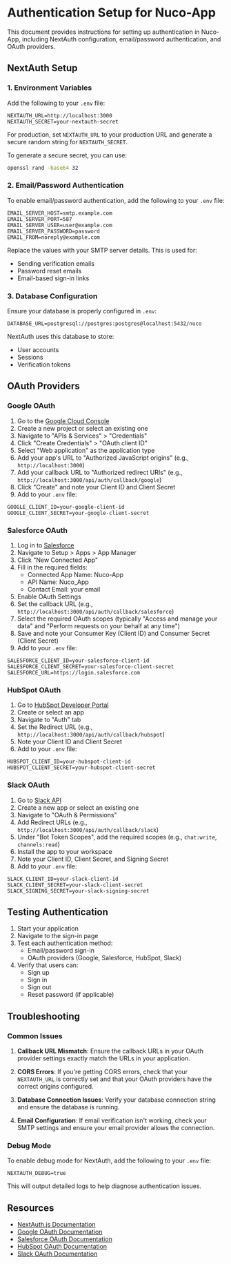 # Authentication Setup for Nuco-App

This document provides instructions for setting up authentication in Nuco-App, including NextAuth configuration, email/password authentication, and OAuth providers.

## NextAuth Setup

### 1. Environment Variables

Add the following to your `.env` file:

```
NEXTAUTH_URL=http://localhost:3000
NEXTAUTH_SECRET=your-nextauth-secret
```

For production, set `NEXTAUTH_URL` to your production URL and generate a secure random string for `NEXTAUTH_SECRET`.

To generate a secure secret, you can use:
```bash
openssl rand -base64 32
```

### 2. Email/Password Authentication

To enable email/password authentication, add the following to your `.env` file:

```
EMAIL_SERVER_HOST=smtp.example.com
EMAIL_SERVER_PORT=587
EMAIL_SERVER_USER=user@example.com
EMAIL_SERVER_PASSWORD=password
EMAIL_FROM=noreply@example.com
```

Replace the values with your SMTP server details. This is used for:
- Sending verification emails
- Password reset emails
- Email-based sign-in links

### 3. Database Configuration

Ensure your database is properly configured in `.env`:

```
DATABASE_URL=postgresql://postgres:postgres@localhost:5432/nuco
```

NextAuth uses this database to store:
- User accounts
- Sessions
- Verification tokens

## OAuth Providers

### Google OAuth

1. Go to the [Google Cloud Console](https://console.cloud.google.com/)
2. Create a new project or select an existing one
3. Navigate to "APIs & Services" > "Credentials"
4. Click "Create Credentials" > "OAuth client ID"
5. Select "Web application" as the application type
6. Add your app's URL to "Authorized JavaScript origins" (e.g., `http://localhost:3000`)
7. Add your callback URL to "Authorized redirect URIs" (e.g., `http://localhost:3000/api/auth/callback/google`)
8. Click "Create" and note your Client ID and Client Secret
9. Add to your `.env` file:

```
GOOGLE_CLIENT_ID=your-google-client-id
GOOGLE_CLIENT_SECRET=your-google-client-secret
```

### Salesforce OAuth

1. Log in to [Salesforce](https://login.salesforce.com/)
2. Navigate to Setup > Apps > App Manager
3. Click "New Connected App"
4. Fill in the required fields:
   - Connected App Name: Nuco-App
   - API Name: Nuco_App
   - Contact Email: your email
5. Enable OAuth Settings
6. Set the callback URL (e.g., `http://localhost:3000/api/auth/callback/salesforce`)
7. Select the required OAuth scopes (typically "Access and manage your data" and "Perform requests on your behalf at any time")
8. Save and note your Consumer Key (Client ID) and Consumer Secret (Client Secret)
9. Add to your `.env` file:

```
SALESFORCE_CLIENT_ID=your-salesforce-client-id
SALESFORCE_CLIENT_SECRET=your-salesforce-client-secret
SALESFORCE_URL=https://login.salesforce.com
```

### HubSpot OAuth

1. Go to [HubSpot Developer Portal](https://developers.hubspot.com/)
2. Create or select an app
3. Navigate to "Auth" tab
4. Set the Redirect URL (e.g., `http://localhost:3000/api/auth/callback/hubspot`)
5. Note your Client ID and Client Secret
6. Add to your `.env` file:

```
HUBSPOT_CLIENT_ID=your-hubspot-client-id
HUBSPOT_CLIENT_SECRET=your-hubspot-client-secret
```

### Slack OAuth

1. Go to [Slack API](https://api.slack.com/apps)
2. Create a new app or select an existing one
3. Navigate to "OAuth & Permissions"
4. Add Redirect URLs (e.g., `http://localhost:3000/api/auth/callback/slack`)
5. Under "Bot Token Scopes", add the required scopes (e.g., `chat:write`, `channels:read`)
6. Install the app to your workspace
7. Note your Client ID, Client Secret, and Signing Secret
8. Add to your `.env` file:

```
SLACK_CLIENT_ID=your-slack-client-id
SLACK_CLIENT_SECRET=your-slack-client-secret
SLACK_SIGNING_SECRET=your-slack-signing-secret
```

## Testing Authentication

1. Start your application
2. Navigate to the sign-in page
3. Test each authentication method:
   - Email/password sign-in
   - OAuth providers (Google, Salesforce, HubSpot, Slack)
4. Verify that users can:
   - Sign up
   - Sign in
   - Sign out
   - Reset password (if applicable)

## Troubleshooting

### Common Issues

1. **Callback URL Mismatch**: Ensure the callback URLs in your OAuth provider settings exactly match the URLs in your application.

2. **CORS Errors**: If you're getting CORS errors, check that your `NEXTAUTH_URL` is correctly set and that your OAuth providers have the correct origins configured.

3. **Database Connection Issues**: Verify your database connection string and ensure the database is running.

4. **Email Configuration**: If email verification isn't working, check your SMTP settings and ensure your email provider allows the connection.

### Debug Mode

To enable debug mode for NextAuth, add the following to your `.env` file:

```
NEXTAUTH_DEBUG=true
```

This will output detailed logs to help diagnose authentication issues.

## Resources

- [NextAuth.js Documentation](https://next-auth.js.org/getting-started/introduction)
- [Google OAuth Documentation](https://developers.google.com/identity/protocols/oauth2)
- [Salesforce OAuth Documentation](https://help.salesforce.com/s/articleView?id=sf.remoteaccess_oauth_web_server_flow.htm)
- [HubSpot OAuth Documentation](https://developers.hubspot.com/docs/api/oauth-quickstart)
- [Slack OAuth Documentation](https://api.slack.com/authentication/oauth-v2) 